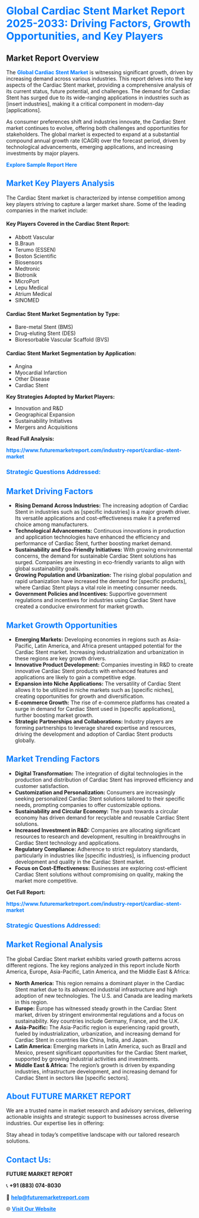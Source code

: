 <h1 style="color: #007BFF;">Global Cardiac Stent Market Report 2025-2033: Driving Factors, Growth Opportunities, and Key Players</h1>

<section id="overview">
<h2>Market Report Overview</h2>
<p>The <a href="https://www.futuremarketreport.com/industry-report/cardiac-stent-market" style="color: #007BFF; text-decoration: none;"><strong>Global Cardiac Stent Market</strong></a> is witnessing significant growth, driven by increasing demand across various industries. This report delves into the key aspects of the Cardiac Stent market, providing a comprehensive analysis of its current status, future potential, and challenges. The demand for Cardiac Stent has surged due to its wide-ranging applications in industries such as [insert industries], making it a critical component in modern-day [applications].</p>
<p>As consumer preferences shift and industries innovate, the Cardiac Stent market continues to evolve, offering both challenges and opportunities for stakeholders. The global market is expected to expand at a substantial compound annual growth rate (CAGR) over the forecast period, driven by technological advancements, emerging applications, and increasing investments by major players.</p>
</section>

<section id="overview">
<p><a href="https://www.futuremarketreport.com/request-sample/reportId=122001" style="color: #007BFF; text-decoration: none;"><strong>Explore Sample Report Here</strong></a></p>
</section>

<section id="key-players">
<h2 style="color: #007BFF;">Market Key Players Analysis</h2>
<p>The Cardiac Stent market is characterized by intense competition among key players striving to capture a larger market share. Some of the leading companies in the market include:</p>
<h4>Key Players Covered in the Cardiac Stent Report:</h4>
<ul><li>Abbott Vascular</li><li>B.Braun</li><li>Terumo (ESSEN)</li><li>Boston Scientific</li><li>Biosensors</li><li>Medtronic</li><li>Biotronik</li><li>MicroPort</li><li>Lepu Medical</li><li>Atrium Medical</li><li>SINOMED</li></ul>
<h4>Cardiac Stent Market Segmentation by Type:</h4>
<ul><li>Bare-metal Stent (BMS)</li><li>Drug-eluting Stent (DES)</li><li>Bioresorbable Vascular Scaffold (BVS)</li></ul>

<h4>Cardiac Stent Market Segmentation by Application:</h4>
<ul><li>Angina</li><li>Myocardial Infarction</li><li>Other Disease</li><li>Cardiac Stent</li></ul>
<p><strong>Key Strategies Adopted by Market Players:</strong></p>
<ul>
<li>Innovation and R&D</li>
<li>Geographical Expansion</li>
<li>Sustainability Initiatives</li>
<li>Mergers and Acquisitions</li>
</ul>
</section>

<section>
<p><strong>Read Full Analysis: </strong></p><a href="https://www.futuremarketreport.com/industry-report/cardiac-stent-market" style="color: #007BFF; text-decoration: none;"><strong>https://www.futuremarketreport.com/industry-report/cardiac-stent-market</strong></a>
<h3 style="color: #007BFF;">Strategic Questions Addressed:</h3>
</section>

<section id="driving-factors">
<h2 style="color: #007BFF;">Market Driving Factors</h2>
<ul>
<li><strong>Rising Demand Across Industries:</strong> The increasing adoption of Cardiac Stent in industries such as [specific industries] is a major growth driver. Its versatile applications and cost-effectiveness make it a preferred choice among manufacturers.</li>
<li><strong>Technological Advancements:</strong> Continuous innovations in production and application technologies have enhanced the efficiency and performance of Cardiac Stent, further boosting market demand.</li>
<li><strong>Sustainability and Eco-Friendly Initiatives:</strong> With growing environmental concerns, the demand for sustainable Cardiac Stent solutions has surged. Companies are investing in eco-friendly variants to align with global sustainability goals.</li>
<li><strong>Growing Population and Urbanization:</strong> The rising global population and rapid urbanization have increased the demand for [specific products], where Cardiac Stent plays a vital role in meeting consumer needs.</li>
<li><strong>Government Policies and Incentives:</strong> Supportive government regulations and incentives for industries using Cardiac Stent have created a conducive environment for market growth.</li>
</ul>
</section>

<section id="growth-opportunities">
<h2 style="color: #007BFF;">Market Growth Opportunities</h2>
<ul>
<li><strong>Emerging Markets:</strong> Developing economies in regions such as Asia-Pacific, Latin America, and Africa present untapped potential for the Cardiac Stent market. Increasing industrialization and urbanization in these regions are key growth drivers.</li>
<li><strong>Innovative Product Development:</strong> Companies investing in R&D to create innovative Cardiac Stent products with enhanced features and applications are likely to gain a competitive edge.</li>
<li><strong>Expansion into Niche Applications:</strong> The versatility of Cardiac Stent allows it to be utilized in niche markets such as [specific niches], creating opportunities for growth and diversification.</li>
<li><strong>E-commerce Growth:</strong> The rise of e-commerce platforms has created a surge in demand for Cardiac Stent used in [specific applications], further boosting market growth.</li>
<li><strong>Strategic Partnerships and Collaborations:</strong> Industry players are forming partnerships to leverage shared expertise and resources, driving the development and adoption of Cardiac Stent products globally.</li>
</ul>
</section>

<section id="trending-factors">
<h2 style="color: #007BFF;">Market Trending Factors</h2>
<ul>
<li><strong>Digital Transformation:</strong> The integration of digital technologies in the production and distribution of Cardiac Stent has improved efficiency and customer satisfaction.</li>
<li><strong>Customization and Personalization:</strong> Consumers are increasingly seeking personalized Cardiac Stent solutions tailored to their specific needs, prompting companies to offer customizable options.</li>
<li><strong>Sustainability and Circular Economy:</strong> The push towards a circular economy has driven demand for recyclable and reusable Cardiac Stent solutions.</li>
<li><strong>Increased Investment in R&D:</strong> Companies are allocating significant resources to research and development, resulting in breakthroughs in Cardiac Stent technology and applications.</li>
<li><strong>Regulatory Compliance:</strong> Adherence to strict regulatory standards, particularly in industries like [specific industries], is influencing product development and quality in the Cardiac Stent market.</li>
<li><strong>Focus on Cost-Effectiveness:</strong> Businesses are exploring cost-efficient Cardiac Stent solutions without compromising on quality, making the market more competitive.</li>
</ul>
</section>

<section>
<p><strong>Get Full Report: </strong></p><a href="https://www.futuremarketreport.com/industry-report/cardiac-stent-market" style="color: #007BFF; text-decoration: none;"><strong>https://www.futuremarketreport.com/industry-report/cardiac-stent-market</strong></a>
<h3 style="color: #007BFF;">Strategic Questions Addressed:</h3>
</section>


<section id="regional-analysis">
<h2 style="color: #007BFF;">Market Regional Analysis</h2>
<p>The global Cardiac Stent market exhibits varied growth patterns across different regions. The key regions analyzed in this report include North America, Europe, Asia-Pacific, Latin America, and the Middle East & Africa:</p>
<ul>
<li><strong>North America:</strong> This region remains a dominant player in the Cardiac Stent market due to its advanced industrial infrastructure and high adoption of new technologies. The U.S. and Canada are leading markets in this region.</li>
<li><strong>Europe:</strong> Europe has witnessed steady growth in the Cardiac Stent market, driven by stringent environmental regulations and a focus on sustainability. Key countries include Germany, France, and the U.K.</li>
<li><strong>Asia-Pacific:</strong> The Asia-Pacific region is experiencing rapid growth, fueled by industrialization, urbanization, and increasing demand for Cardiac Stent in countries like China, India, and Japan.</li>
<li><strong>Latin America:</strong> Emerging markets in Latin America, such as Brazil and Mexico, present significant opportunities for the Cardiac Stent market, supported by growing industrial activities and investments.</li>
<li><strong>Middle East & Africa:</strong> The region’s growth is driven by expanding industries, infrastructure development, and increasing demand for Cardiac Stent in sectors like [specific sectors].</li>
</ul>
</section>

<footer>
<h2 style="color: #007BFF;">About FUTURE MARKET REPORT</h2>
<p>We are a trusted name in market research and advisory services, delivering actionable insights and strategic support to businesses across diverse industries. Our expertise lies in offering:</p>

<p>Stay ahead in today’s competitive landscape with our tailored research solutions.</p>

<h2 style="color: #007BFF;">Contact Us:</h2>
<p><strong>FUTURE MARKET REPORT</strong></p>
<p>📞 <strong>+91 (883) 074-8030</strong></p>
<p>📧 <strong><a href="mailto:help@futuremarketreport.com" style="color: #007BFF;">help@futuremarketreport.com</a></strong></p>
<p>🌐 <strong><a href="https://www.futuremarketreport.com/" style="color: #007BFF;">Visit Our Website</a></strong></p>
</footer>